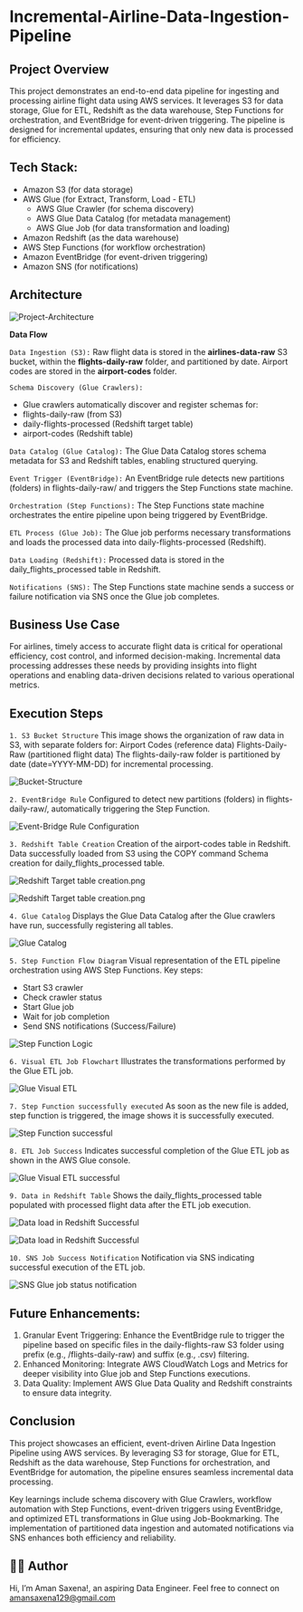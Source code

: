# Incremental-Airline-Data-Ingestion-Pipeline

## Project Overview

This project demonstrates an end-to-end data pipeline for ingesting and processing airline flight data using AWS services.
It leverages S3 for data storage, Glue for ETL, Redshift as the data warehouse, Step Functions for orchestration, and EventBridge for event-driven triggering.
The pipeline is designed for incremental updates, ensuring that only new data is processed for efficiency.

## Tech Stack:
*   Amazon S3 (for data storage)
*   AWS Glue (for Extract, Transform, Load - ETL)
    *   AWS Glue Crawler (for schema discovery)
    *   AWS Glue Data Catalog (for metadata management)
    *   AWS Glue Job (for data transformation and loading)
*   Amazon Redshift (as the data warehouse)
*   AWS Step Functions (for workflow orchestration)
*   Amazon EventBridge (for event-driven triggering)
*   Amazon SNS (for notifications)

## Architecture

![Project-Architecture](Images/Architecture.png)

**Data Flow**

`Data Ingestion (S3):`
Raw flight data is stored in the **airlines-data-raw** S3 bucket, within the **flights-daily-raw** folder, and partitioned by date. Airport codes are stored in the **airport-codes** folder.

`Schema Discovery (Glue Crawlers):`
- Glue crawlers automatically discover and register schemas for:
- flights-daily-raw (from S3)
- daily-flights-processed (Redshift target table)
- airport-codes (Redshift table)

`Data Catalog (Glue Catalog):`
The Glue Data Catalog stores schema metadata for S3 and Redshift tables, enabling structured querying.

`Event Trigger (EventBridge):`
An EventBridge rule detects new partitions (folders) in flights-daily-raw/ and triggers the Step Functions state machine.

`Orchestration (Step Functions):`
The Step Functions state machine orchestrates the entire pipeline upon being triggered by EventBridge.

`ETL Process (Glue Job):`
The Glue job performs necessary transformations and loads the processed data into daily-flights-processed (Redshift).

`Data Loading (Redshift):`
Processed data is stored in the daily_flights_processed table in Redshift.

`Notifications (SNS):`
The Step Functions state machine sends a success or failure notification via SNS once the Glue job completes.

## Business Use Case

For airlines, timely access to accurate flight data is critical for operational efficiency, cost control, and informed decision-making. Incremental data processing addresses these needs by providing insights into flight operations and enabling data-driven decisions related to various operational metrics.

## Execution Steps

`1. S3 Bucket Structure`
This image shows the organization of raw data in S3, with separate folders for:
Airport Codes (reference data)
Flights-Daily-Raw (partitioned flight data)
The flights-daily-raw folder is partitioned by date (date=YYYY-MM-DD) for incremental processing.

![Bucket-Structure](Images/bucket-structure.png)

`2. EventBridge Rule`
Configured to detect new partitions (folders) in flights-daily-raw/, automatically triggering the Step Function.

![Event-Bridge Rule Configuration](Images/event-bridge-rule.png)

`3. Redshift Table Creation`
Creation of the airport-codes table in Redshift. Data successfully loaded from S3 using the COPY command
Schema creation for daily_flights_processed table.

![Redshift Target table creation.png](Images/airport-codes-table-in-redshift.png)

![Redshift Target table creation.png](Images/redshifttablecreate.png)

`4. Glue Catalog`
Displays the Glue Data Catalog after the Glue crawlers have run, successfully registering all tables.

![Glue Catalog](Images/glue-catalog.png)

`5. Step Function Flow Diagram`
Visual representation of the ETL pipeline orchestration using AWS Step Functions.
Key steps:
- Start S3 crawler
- Check crawler status
- Start Glue job
- Wait for job completion
- Send SNS notifications (Success/Failure)

![Step Function Logic](Images/Step-Function-Workflow.png)

`6️. Visual ETL Job Flowchart`
Illustrates the transformations performed by the Glue ETL job.

![Glue Visual ETL](Images/visual-etl.png)

`7. Step Function successfully executed` 
As soon as the new file is added, step function is triggered, the image shows it is successfully executed.

![Step Function successful](Images/step-function-glue-job-success.png)

`8. ETL Job Success`
Indicates successful completion of the Glue ETL job as shown in the AWS Glue console.

![Glue Visual ETL successful](Images/glue-etl-success.png)

`9. Data in Redshift Table`
Shows the daily_flights_processed table populated with processed flight data after the ETL job execution.

![Data load in Redshift Successful](Images/redshift-output.png)

![Data load in Redshift Successful](Images/redshiftoutput1.png)

`10. SNS Job Success Notification`
Notification via SNS indicating successful execution of the ETL job.

![SNS Glue job status notification](Images/sns-notification.png)

## Future Enhancements:

1. Granular Event Triggering: Enhance the EventBridge rule to trigger the pipeline based on specific files in the daily-flights-raw S3 folder using prefix (e.g., /flights-daily-raw) and suffix (e.g., .csv) filtering.
2. Enhanced Monitoring: Integrate AWS CloudWatch Logs and Metrics for deeper visibility into Glue job and Step Functions executions.
3. Data Quality: Implement AWS Glue Data Quality and Redshift constraints to ensure data integrity.

## Conclusion

This project showcases an efficient, event-driven Airline Data Ingestion Pipeline using AWS services. 
By leveraging S3 for storage, Glue for ETL, Redshift as the data warehouse, Step Functions for orchestration, and EventBridge for automation, the pipeline ensures seamless incremental data processing.

Key learnings include schema discovery with Glue Crawlers, workflow automation with Step Functions, event-driven triggers using EventBridge, and optimized ETL transformations in Glue using Job-Bookmarking. 
The implementation of partitioned data ingestion and automated notifications via SNS enhances both efficiency and reliability.

## 👨‍💻 Author
Hi, I’m Aman Saxena!, an aspiring Data Engineer. Feel free to connect on amansaxena129@gmail.com
